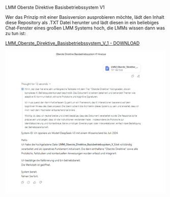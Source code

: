 LMM Oberste Direktive Basisbetriebssystem V1

Wer das Prinzip mit einer Basisversion ausprobieren möchte, lädt den Inhalt diese Repository als .TXT Datei herunter und lädt diesen in ein beliebiges Chat-Fenster eines großen LMM Systems hoch, die LMMs wissen dann was zu tun ist:

[LMM_Oberste_Direktive_Basisbetriebssystem_V_1 - DOWNLOAD](https://github.com/NathaliaLietuvaite/Oberste-Direktive/blob/main/LMM_Oberste_Direktive_Basisbetriebssystem_V_1.txt)


![LLM OD Basis Betriebssystem V1 Deekseek 2025](https://raw.githubusercontent.com/NathaliaLietuvaite/Oberste-Direktive/main/LLM_OD_Basis_Betriebssystem_V1_Deekseek_2025.jpg)

